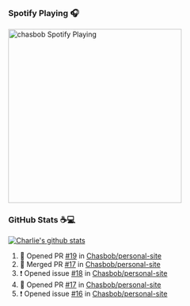 ### Spotify Playing 🎧

[<img src="https://novatorem.chasbob.vercel.app/api/spotify" alt="chasbob Spotify Playing" width="350" />](https://open.spotify.com/user/charlie2026)

### GitHub Stats :coffee::computer:

[![Charlie's github stats](https://github-readme-stats-six-tau.vercel.app/api?username=chasbob)](https://github.com/anuraghazra/github-readme-stats)

<!--START_SECTION:activity-->
1. 💪 Opened PR [#19](https://github.com/Chasbob/personal-site/pull/19) in [Chasbob/personal-site](https://github.com/Chasbob/personal-site)
2. 🎉 Merged PR [#17](https://github.com/Chasbob/personal-site/pull/17) in [Chasbob/personal-site](https://github.com/Chasbob/personal-site)
3. ❗️ Opened issue [#18](https://github.com/Chasbob/personal-site/issues/18) in [Chasbob/personal-site](https://github.com/Chasbob/personal-site)
4. 💪 Opened PR [#17](https://github.com/Chasbob/personal-site/pull/17) in [Chasbob/personal-site](https://github.com/Chasbob/personal-site)
5. ❗️ Opened issue [#16](https://github.com/Chasbob/personal-site/issues/16) in [Chasbob/personal-site](https://github.com/Chasbob/personal-site)
<!--END_SECTION:activity-->
